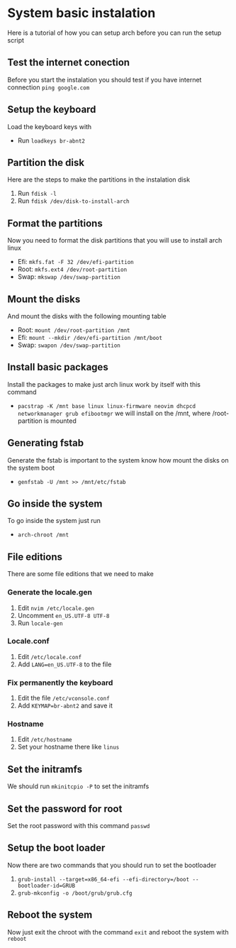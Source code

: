 # System basic instalation 
Here is a tutorial of how you can setup arch before you can run the setup script

## Test the internet conection
Before you start the instalation you should test if you have internet connection
`ping google.com`


## Setup the keyboard
Load the keyboard keys with
- Run `loadkeys br-abnt2`


## Partition the disk
Here are the steps to make the partitions in the instalation disk
1. Run `fdisk -l`
2. Run `fdisk /dev/disk-to-install-arch`


## Format the partitions
Now you need to format the disk partitions that you will use to install arch linux
- Efi: `mkfs.fat -F 32 /dev/efi-partition`
- Root: `mkfs.ext4 /dev/root-partition`
- Swap: `mkswap /dev/swap-partition`


## Mount the disks
And mount the disks with the following mounting table
- Root: `mount /dev/root-partition /mnt`
- Efi: `mount --mkdir /dev/efi-partition /mnt/boot`
- Swap: `swapon /dev/swap-partition`


## Install basic packages 
Install the packages to make just arch linux work by itself with this command
- `pacstrap -K /mnt base linux linux-firmware neovim dhcpcd networkmanager grub efibootmgr`
we will install on the /mnt, where /root-partition is mounted


## Generating fstab
Generate the fstab is important to the system know how mount the disks on the system boot 
- `genfstab -U /mnt >> /mnt/etc/fstab`


## Go inside the system
To go inside the system just run
- `arch-chroot /mnt`


## File editions
There are some file editions that we need to make
### Generate the locale.gen
1. Edit `nvim /etc/locale.gen`
2. Uncomment `en_US.UTF-8 UTF-8`
3. Run `locale-gen`

### Locale.conf
1. Edit `/etc/locale.conf`
2. Add `LANG=en_US.UTF-8` to the file

### Fix permanently the keyboard
1. Edit the file `/etc/vconsole.conf`
2. Add `KEYMAP=br-abnt2` and save it

### Hostname
1. Edit `/etc/hostname`
2. Set your hostname there like `linus`


## Set the initramfs
We should run `mkinitcpio -P` to set the initramfs


## Set the password for root
Set the root password with this command `passwd`


## Setup the boot loader
Now there are two commands that you should run to set the bootloader
1. `grub-install --target=x86_64-efi --efi-directory=/boot --bootloader-id=GRUB`
2. `grub-mkconfig -o /boot/grub/grub.cfg`


## Reboot the system
Now just exit the chroot with the command `exit` and reboot the system with `reboot`
